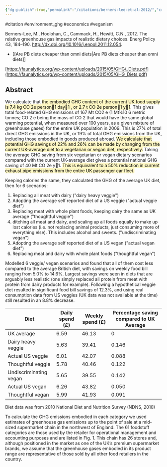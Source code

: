 ```yaml
---
{"dg-publish":true,"permalink":"/citations/berners-lee-et-al-2012/","created":"2024-04-22T12:47:20.000+01:00","updated":"2025-10-10T23:54:53.506+01:00"}
---
```


#citation #environment_ghg  #economics #veganism 

Berners-Lee, M., Hoolohan, C., Cammack, H., Hewitt, C.N., 2012. The relative greenhouse gas impacts of realistic dietary choices. Energ Policy 43, 184–190. http://dx.doi.org/10.1016/j.enpol.2011.12.054.

- [[Are PB diets cheaper than omni diets\|Are PB diets cheaper than omni diets]]

[https://faunalytics.org/wp-content/uploads/2015/05/GHG\_Diets.pdf](https://faunalytics.org/wp-content/uploads/2015/05/GHG_Diets.pdf)

## Abstract
We calculate that <mark style="background: #FFF3A3A6;">the embodied GHG content of the current UK food supply is 7.4 kg CO 2e person1 day1 , or 2.7 t CO 2e person1 y1</mark>. This gives total food-related GHG emissions of 167 Mt CO2 e (1 Mt¼10 6 metric tonnes; CO 2 e being the mass of CO 2 that would have the same global warming potential, when measured over 100 years, as a given mixture of greenhouse gases) for the entire UK population in 2009. This is 27% of total direct GHG emissions in the UK, or 19% of total GHG emissions from the UK, including those embodied in goods produced abroad. <mark style="background: #FFF3A3A6;">We calculate that potential GHG savings of 22% and 26% can be made by changing from the current UK-average diet to a vegetarian or vegan diet, respectively.</mark> Taking the average GHG saving from six vegetarian or vegan dietary scenarios compared with the current UK-average diet gives a potential national GHG saving of 40 Mt CO 2e y1. <mark style="background: #FFF3A3A6;">This is equivalent to a 50% reduction in current exhaust pipe emissions from the entire UK passenger car fleet.</mark> 

Keeping calories the same, they calculated the GHG of the average UK diet, then for 6 scenarios:
1. Replacing all meat with dairy ("dairy heavy veggie")
2. Adopting the average self reported diet of a US veggie ("actual veggie diet")
3. Replacing meat with whole plant foods, keeping dairy the same as UK average ("thoughtful veggie")
4. ditching all meat and dairy, and scaling up all foods equally to make up lost calories (i.e. not replacing animal products, just consuming more of everything else). This includes alcohol and sweets. ("undiscriminating vegan")
5. Adopting the average self reported diet of a US vegan ("actual vegan diet")
6. Replacing meat and dairy with whole plant foods ("thoughtful vegan")

Modelled 6 veggie/ vegan scenarios and found that all of them cost less compared to the average British diet, with savings on weekly food bill ranging from 5.0% to 14.6%. Largest savings were seen in diets that are arguably less realistic (one simply replaced all protein from meat with protein from dairy products for example). Following a hypothetical veggie diet resulted in significant food bill savings of 12.3%, and using real consumption data from US veggies (UK data was not available at the time) still resulted in an 8.8% decrease.

| Diet                   | Daily spend (£) | Weekly spend (£) | Percentage saving compared to UK Average |
|------------------------|-----------------|------------------|------------------------------------------|
| UK average             | 6.59            | 46.13            | 0                                        |
| Dairy heavy veggie     | 5.63            | 39.41            | 0.146                                    |
| Actual US veggie       | 6.01            | 42.07            | 0.088                                    |
| Thoughtful veggie      | 5.78            | 40.46            | 0.122                                    |
| Undiscriminating vegan | 5.65            | 39.55            | 0.142                                    |
| Actual US vegan        | 6.26            | 43.82            | 0.050                                    |
| Thoughtful vegan       | 5.99            | 41.93            | 0.091                                    |

Diet data was from 2010 National Diet and Nutrition Survey (NDNS, 2010)

To calculate the GHG emissions embodied in each category we used estimates of greenhouse gas emissions up to the point of sale at a mid-sized supermarket chain in the northwest of England. The 61 foodstuff categories are those used by the retailer for operational management and accounting
purposes and are listed in Fig. 1. This chain has 26 stores and, although positioned in the market as one of the UK’s premium supermarket brands, we assume that the greenhouse gases embodied in its product range are representative of those sold by all other food retailers in the country.